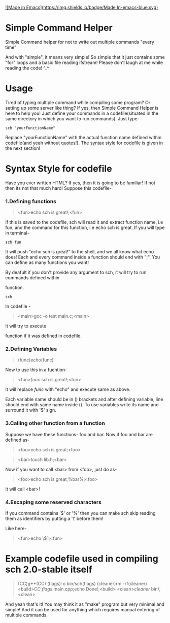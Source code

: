[![Made in Emacs](https://img.shields.io/badge/Made In-emacs-blue.svg)](https://shields.io/)

# Simple Command Helper
Simple Command helper for not to write out multiple commands "every time"

And with "simple", it means very simple! So simple that it just contains some "for" loops and a basic file reading ifstream!
Please don't laugh at me while reading the code! ^_^

# Usage
Tired of typing multiple command while compiling some program? Or setting up some server like thing?
If yes, then Simple Command Helper is here to help you!
Just define your commands in a codefile(situated in the same directory in which you want to run commands).
Just type-
```
sch "yourFunctionName"
```

Replace "yourFunctionName" with the actual function name defined within codefile(and yeah without quotes!).
The syntax style for codefile is given in the next section!

# Syntax Style for codefile
Have you ever written HTML? If yes, then it is going to be familiar!
If not then its not that much hard!
Suppose this codefile-

### 1.Defining functions

> \<fun>echo sch is great!;\<fun>
  
  
If this is saved to the codefile, sch will read it and extract function name, i.e fun, and the command for this function, i.e echo sch is great.
If you will type in terminal-
```
sch fun
```
It will push "echo sch is great!" to the shell, and we all know what echo does!
Each and every command inside a function should end with ";".
You can define as many functions you want!

By deafult if you don't provide any argument to sch, it will try to run commands defined within <main> function.
```
sch
```
In codefile -
> \<main>gcc -o test main.c;\<main>

It will try to execute <main> function if it was defined in codefile.

### 2.Defining Variables

> (func)echo(func)


Now to use this in a fucntion-


> \<fun>$func$ sch is great!;\<fun>
  
It will replace $func$ with "echo" and execute same as above.


Each variable name should be in () brackets and after defining variable, line should end with same name inside ().
To use variables write its name and surround it with '$' sign.

### 3.Calling other function from a function
Suppose we have these functions- foo and bar.
Now if foo and bar are defined as-

> \<foo>echo sch is great;\<foo>

> \<bar>touch lib.h;\<bar>

Now if you want to call \<bar> from \<foo>, just do as-

> \<foo>echo sch is great;%bar%;\<foo>

It will call \<bar>!

### 4.Escaping some reserved characters
If you command contains '$' or '%' then you can make sch skip reading them as identifiers by putting a '\\' before them!

Like here-

> \<fun>echo \\$1;\<fun>

# Example codefile used in compiling sch 2.0-stable itself
>(CC)g++(CC)
>(flags)-o bin/sch(flags)
>(cleaner)rm -rf(cleaner)
>\<build>$CC$ $flags$ main.cpp;echo Done!;\<build>
>\<clean>$cleaner$ bin/;\<clean>

And yeah that's it! You may think it as "make" program but very minimal and simple!
And it can be used for anything which requires manual entering of multiple commands.
